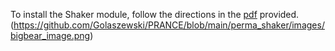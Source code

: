 To install the Shaker module, follow the directions in the [pdf](https://github.com/Golaszewski/PRANCE/blob/main/perma_shaker/HT91108%20Shaker%20with%20USB%2C%20Manual.pdf) provided.
(https://github.com/Golaszewski/PRANCE/blob/main/perma_shaker/images/bigbear_image.png)
